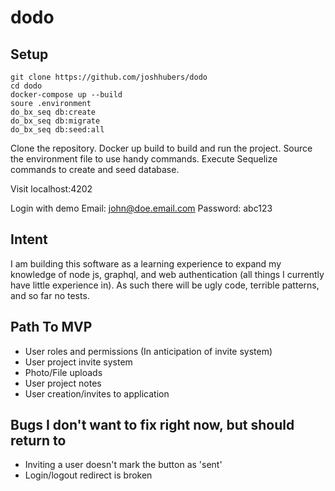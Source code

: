 # dodo

## Setup

    git clone https://github.com/joshhubers/dodo
    cd dodo
    docker-compose up --build
    soure .environment
    do_bx_seq db:create
    do_bx_seq db:migrate
    do_bx_seq db:seed:all

Clone the repository. Docker up build to build and run the project. Source the environment file to use handy commands. Execute Sequelize commands to create and seed database.

Visit
    localhost:4202

Login with demo
    Email: john@doe.email.com
    Password: abc123

## Intent

I am building this software as a learning experience to expand my knowledge of node js, graphql, and web authentication (all things I currently have little experience in). As such there will be ugly code, terrible patterns, and so far no tests.

## Path To MVP
 - User roles and permissions (In anticipation of invite system)
 - User project invite system
 - Photo/File uploads
 - User project notes
 - User creation/invites to application

## Bugs I don't want to fix right now, but should return to
 - Inviting a user doesn't mark the button as 'sent'
 - Login/logout redirect is broken
